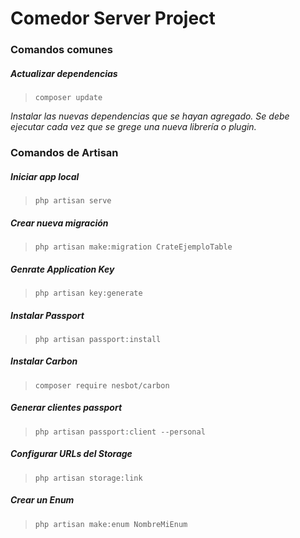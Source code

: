 # Comedor Server Project
### Comandos comunes

##### Actualizar dependencias
> `composer update`    

*Instalar las nuevas dependencias que se hayan agregado. 
Se debe ejecutar cada vez que se grege una nueva librería o plugin.*




### Comandos de Artisan
##### Iniciar app local
> `php artisan serve`

##### Crear nueva migración
> `php artisan make:migration CrateEjemploTable`   

##### Genrate Application Key
> `php artisan key:generate`

##### Instalar Passport
> `php artisan passport:install`

##### Instalar Carbon
> `composer require nesbot/carbon`

##### Generar clientes passport
> `php artisan passport:client --personal`

##### Configurar URLs del Storage
> `php artisan storage:link`

##### Crear un Enum
> `php artisan make:enum NombreMiEnum`
 

